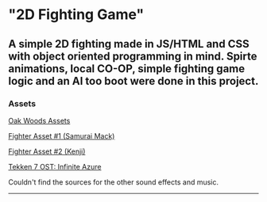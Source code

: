 # "2D Fighting Game"

A simple 2D fighting made in JS/HTML and CSS with object oriented programming in mind. Spirte animations, local CO-OP, simple fighting game logic and an AI too boot were done in this project. 
---
### Assets
[Oak Woods Assets](https://brullov.itch.io/oak-woods)

[Fighter Asset #1 (Samurai Mack)](https://luizmelo.itch.io/martial-hero)

[Fighter Asset #2 (Kenji)](https://luizmelo.itch.io/martial-hero-2)

[Tekken 7 OST: Infinite Azure](https://www.youtube.com/watch?v=iV36oKczdzE)

Couldn't find the sources for the other sound effects and music.

---